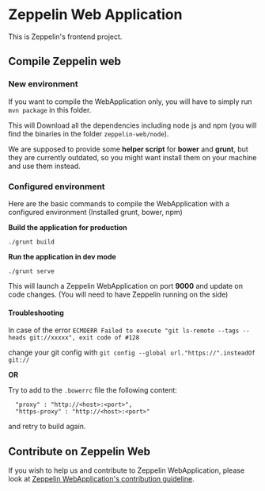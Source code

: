 # Zeppelin Web Application
This is Zeppelin's frontend project.


## Compile Zeppelin web

### New environment

If you want to compile the WebApplication only, you will have to simply run `mvn package` in this folder.

This will Download all the dependencies including node js and npm (you will find the binaries in the folder `zeppelin-web/node`).

We are supposed to provide some **helper script** for __bower__ and __grunt__, but they are currently outdated, so you might want install them on your machine and use them instead.

### Configured environment

Here are the basic commands to compile the WebApplication with a configured environment (Installed grunt, bower, npm)

**Build the application for production**

`./grunt build`

**Run the application in dev mode**

``./grunt serve``

This will launch a Zeppelin WebApplication on port **9000** and update on code changes.
(You will need to have Zeppelin running on the side)


#### Troubleshooting

In case of the error `ECMDERR Failed to execute "git ls-remote --tags --heads git://xxxxx", exit code of #128`

change your git config with `git config --global url."https://".insteadOf git://`

**OR**

Try to add to the `.bowerrc` file the following content:
```
  "proxy" : "http://<host>:<port>",
  "https-proxy" : "http://<host>:<port>"
```


and retry to build again.

## Contribute on Zeppelin Web
If you wish to help us and contribute to Zeppelin WebApplication, please look at [Zeppelin WebApplication's contribution guideline](CONTRIBUTING.md).
